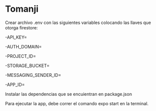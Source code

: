 # Tomanji

Crear archivo .env con las siguientes variables colocando las llaves que otorga firestore:

-API_KEY=

-AUTH_DOMAIN=

-PROJECT_ID=

-STORAGE_BUCKET=

-MESSAGING_SENDER_ID=

-APP_ID=


Instalar las dependencias que se encuientran  en package.json

Para ejecutar la app, debe correr el comando expo start en la terminal.
